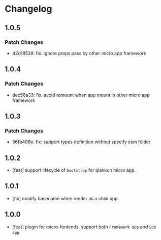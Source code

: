 # Changelog

## 1.0.5

### Patch Changes

- 42d18539: fix: ignore props pass by other micro app framework

## 1.0.4

### Patch Changes

- dec56a33: fix: avoid remount when app mount in other micro app framework

## 1.0.3

### Patch Changes

- 56fb406e: fix: support types definition without specify esm folder

## 1.0.2

- [feat] support lifecycle of `bootstrap` for qiankun micro app.

## 1.0.1

- [fix] modify basename when render as a child app.

## 1.0.0

- [feat] plugin for micro-fontends, support both `Framework app` and `Sub app`.
